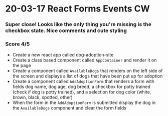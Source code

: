 # 20-03-17 React Forms Events CW
### Super close! Looks like the only thing you're missing is the checkbox state. Nice comments and cute styling
### Score 4/5
- Create a new react app called dog-adoption-site
- Create a class based component called `AppContainer` and render it on the page
- Create a component called `AvailableDogs` that renders on the left side of the screen and displays a list of dogs that have been put up for adoption
- Create a component called `AddAdoptionForm` that renders a form with fields dog name, dog age, dog breed, a checkbox for potty trained (check if dog is potty trained), and a selection for dog color (white, brown, black, spotted, other)
- When the form in the `AddAdoptionForm` is submitted display the dog in the `AvailableDogs` component and clear the form fields